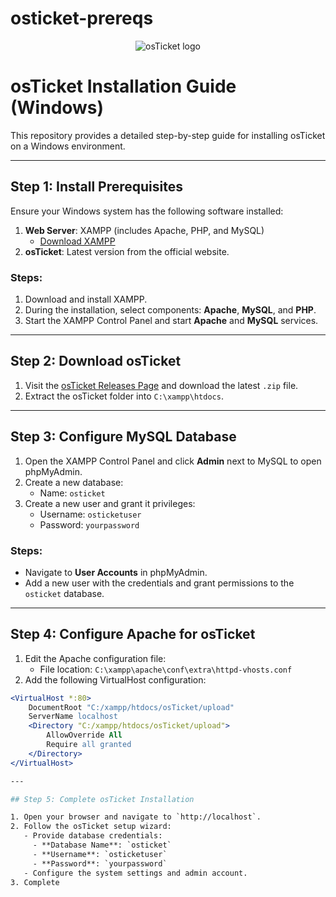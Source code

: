 # osticket-prereqs
<p align="center">
<img src="https://i.imgur.com/Clzj7Xs.png" alt="osTicket logo"/>
</p>

# osTicket Installation Guide (Windows)

This repository provides a detailed step-by-step guide for installing osTicket on a Windows environment.

---

## Step 1: Install Prerequisites

Ensure your Windows system has the following software installed:

1. **Web Server**: XAMPP (includes Apache, PHP, and MySQL)
   - [Download XAMPP](https://www.apachefriends.org/download.html)
2. **osTicket**: Latest version from the official website.

### Steps:
1. Download and install XAMPP.
2. During the installation, select components: **Apache**, **MySQL**, and **PHP**.
3. Start the XAMPP Control Panel and start **Apache** and **MySQL** services.


---

## Step 2: Download osTicket

1. Visit the [osTicket Releases Page](https://github.com/osTicket/osTicket/releases) and download the latest `.zip` file.
2. Extract the osTicket folder into `C:\xampp\htdocs`.

---

## Step 3: Configure MySQL Database

1. Open the XAMPP Control Panel and click **Admin** next to MySQL to open phpMyAdmin.
2. Create a new database:
   - Name: `osticket`
3. Create a new user and grant it privileges:
   - Username: `osticketuser`
   - Password: `yourpassword`

### Steps:
- Navigate to **User Accounts** in phpMyAdmin.
- Add a new user with the credentials and grant permissions to the `osticket` database.

---

## Step 4: Configure Apache for osTicket

1. Edit the Apache configuration file:
   - File location: `C:\xampp\apache\conf\extra\httpd-vhosts.conf`
2. Add the following VirtualHost configuration:

```apache
<VirtualHost *:80>
    DocumentRoot "C:/xampp/htdocs/osTicket/upload"
    ServerName localhost
    <Directory "C:/xampp/htdocs/osTicket/upload">
        AllowOverride All
        Require all granted
    </Directory>
</VirtualHost>

---

## Step 5: Complete osTicket Installation

1. Open your browser and navigate to `http://localhost`.
2. Follow the osTicket setup wizard:
   - Provide database credentials:
     - **Database Name**: `osticket`
     - **Username**: `osticketuser`
     - **Password**: `yourpassword`
   - Configure the system settings and admin account.
3. Complete
